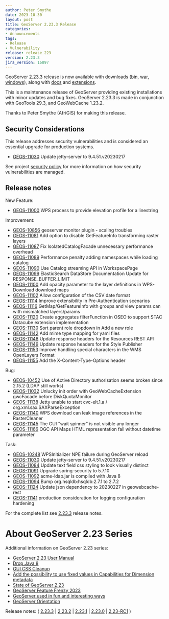 ```yaml
---
author: Peter Smythe
date: 2023-10-30
layout: post
title: GeoServer 2.23.3 Release
categories:
- Announcements
tags:
- Release
- Vulnerability
release: release_223
version: 2.23.3
jira_version: 16897
--- 
```


GeoServer [2.23.3](/release/2.23.3/) release is now available
with downloads
([bin](https://sourceforge.net/projects/geoserver/files/GeoServer/2.23.3/geoserver-2.23.3-bin.zip/download),
[war](https://sourceforge.net/projects/geoserver/files/GeoServer/2.23.3/geoserver-2.23.3-war.zip/download),
[windows](https://sourceforge.net/projects/geoserver/files/GeoServer/2.23.3/GeoServer-2.23.3-winsetup.exe/download)), along with 
[docs](https://sourceforge.net/projects/geoserver/files/GeoServer/2.23.3/geoserver-2.23.3-htmldoc.zip/download) and
[extensions](https://sourceforge.net/projects/geoserver/files/GeoServer/2.23.3/extensions/).

This is a maintenance release of GeoServer providing existing installations with minor updates and bug fixes.
GeoServer 2.23.3 is made in conjunction with GeoTools 29.3, and GeoWebCache 1.23.2. 

Thanks to Peter Smythe (AfriGIS) for making this release. 

## Security Considerations

This release addresses security vulnerabilities and is considered an essential upgrade for production systems.

* [GEOS-11030](/browse/GEOS-11030) Update jetty-server to 9.4.51.v20230217

See project [security policy](https://github.com/geoserver/geoserver/blob/main/SECURITY.md) for more information on how security vulnerabilities are managed. 

## Release notes

New Feature:

* [GEOS-11000](https://osgeo-org.atlassian.net//browse/GEOS-11000) WPS process to provide elevation profile for a linestring

Improvement:

* [GEOS-10856](https://osgeo-org.atlassian.net//browse/GEOS-10856) geoserver monitor plugin - scaling troubles
* [GEOS-11081](https://osgeo-org.atlassian.net//browse/GEOS-11081) Add option to disable GetFeatureInfo transforming raster layers
* [GEOS-11087](https://osgeo-org.atlassian.net//browse/GEOS-11087) Fix IsolatedCatalogFacade unnecessary performance overhead
* [GEOS-11089](https://osgeo-org.atlassian.net//browse/GEOS-11089) Performance penalty adding namespaces while loading catalog
* [GEOS-11090](https://osgeo-org.atlassian.net//browse/GEOS-11090) Use Catalog streaming API in WorkspacePage
* [GEOS-11099](https://osgeo-org.atlassian.net//browse/GEOS-11099) ElasticSearch DataStore Documentation Update for RESPONSE_BUFFER_LIMIT
* [GEOS-11100](https://osgeo-org.atlassian.net//browse/GEOS-11100) Add opacity parameter to the layer definitions in WPS-Download download maps
* [GEOS-11102](https://osgeo-org.atlassian.net//browse/GEOS-11102) Allow configuration of the CSV date format
* [GEOS-11114](https://osgeo-org.atlassian.net//browse/GEOS-11114) Improve extensibility in Pre-Authentication scenarios
* [GEOS-11116](https://osgeo-org.atlassian.net//browse/GEOS-11116) GetMap/GetFeatureInfo with groups and view params can with mismatched layers/params
* [GEOS-11120](https://osgeo-org.atlassian.net//browse/GEOS-11120) Create aggregates filterFunction in OSEO to support STAC Datacube extension implementation
* [GEOS-11130](https://osgeo-org.atlassian.net//browse/GEOS-11130) Sort parent role dropdown in Add a new role
* [GEOS-11142](https://osgeo-org.atlassian.net//browse/GEOS-11142) Add mime type mapping for yaml files
* [GEOS-11148](https://osgeo-org.atlassian.net//browse/GEOS-11148) Update response headers for the Resources REST API
* [GEOS-11149](https://osgeo-org.atlassian.net//browse/GEOS-11149) Update response headers for the Style Publisher
* [GEOS-11153](https://osgeo-org.atlassian.net//browse/GEOS-11153) Improve handling special characters in the WMS OpenLayers Format
* [GEOS-11155](https://osgeo-org.atlassian.net//browse/GEOS-11155) Add the X-Content-Type-Options header

Bug:

* [GEOS-10452](https://osgeo-org.atlassian.net//browse/GEOS-10452) Use of Active Directory authorisation seems broken since 2.15.2 (LDAP still works)
* [GEOS-11032](https://osgeo-org.atlassian.net//browse/GEOS-11032) Unlucky init order with GeoWebCacheExtension  gwcFacade before DiskQuotaMonitor
* [GEOS-11138](https://osgeo-org.atlassian.net//browse/GEOS-11138) Jetty unable to start  cvc-elt.1.a / org.xml.sax.SAXParseException
* [GEOS-11140](https://osgeo-org.atlassian.net//browse/GEOS-11140) WPS download can leak image references in the RasterCleaner
* [GEOS-11145](https://osgeo-org.atlassian.net//browse/GEOS-11145) The GUI "wait spinner" is not visible any longer
* [GEOS-11166](https://osgeo-org.atlassian.net//browse/GEOS-11166) OGC API Maps HTML representation fail without datetime parameter

Task:

* [GEOS-10248](https://osgeo-org.atlassian.net//browse/GEOS-10248) WPSInitializer NPE failure during GeoServer reload
* [GEOS-11030](https://osgeo-org.atlassian.net//browse/GEOS-11030) Update jetty-server to 9.4.51.v20230217
* [GEOS-11084](https://osgeo-org.atlassian.net//browse/GEOS-11084) Update text field css styling to look visually distinct
* [GEOS-11091](https://osgeo-org.atlassian.net//browse/GEOS-11091) Upgrade spring-security to 5.7.10
* [GEOS-11092](https://osgeo-org.atlassian.net//browse/GEOS-11092) acme-ldap.jar is compiled with Java 8
* [GEOS-11094](https://osgeo-org.atlassian.net//browse/GEOS-11094) Bump org.hsqldb:hsqldb:2.7.1 to 2.7.2
* [GEOS-11124](https://osgeo-org.atlassian.net//browse/GEOS-11124) Update json dependency to 20230227 in geowebcache-rest
* [GEOS-11141](https://osgeo-org.atlassian.net//browse/GEOS-11141) production consideration for logging configuration hardening

For the complete list see [2.23.3](https://github.com/geoserver/geoserver/releases/tag/2.23.3) release notes. 

# About GeoServer 2.23 Series

Additional information on GeoServer 2.23 series:

* [GeoServer 2.23 User Manual](https://docs.geoserver.org/2.23.x/en/user/)
* [Drop Java 8](https://github.com/geoserver/geoserver/wiki/GSIP-215)
* [GUI CSS Cleanup](https://github.com/geoserver/geoserver/wiki/GSIP-213)
* [Add the possibility to use fixed values in Capabilities for Dimension metadata](https://github.com/geoserver/geoserver/wiki/GSIP-208)
* [State of GeoServer 2.23](https://docs.google.com/presentation/d/1nRKIILXWGLMGXZ6thfJgPR9kZ6Wh8Hp1dwZdQGw2YRc/edit?usp=share_link)
* [GeoServer Feature Frenzy 2023](https://docs.google.com/presentation/d/1vE8eCrOyewoH54g8CjuoiO3pxVLToEpuvpoZWmy0wTg/edit?usp=share_link)
* [GeoServer used in fun and interesting ways](https://docs.google.com/presentation/d/1PP2qk7eH8TzAf1tvEWH7Geattd0YFh7ZEDx1_tlrRWY/edit?usp=share_link)
* [GeoServer Orientation](https://docs.google.com/presentation/d/1sh9C4dIkDRnk3quCD1PRYoiJhjI9dqnAdOScJCgQWU8/edit?usp=share_link)

Release notes:
( [2.23.3](https://github.com/geoserver/geoserver/releases/tag/2.23.3)
| [2.23.2](https://github.com/geoserver/geoserver/releases/tag/2.23.2)
| [2.23.1](https://github.com/geoserver/geoserver/releases/tag/2.23.1)
| [2.23.0](https://github.com/geoserver/geoserver/releases/tag/2.23.0)
| [2.23-RC1](https://github.com/geoserver/geoserver/releases/tag/2.23-RC1)
) 

